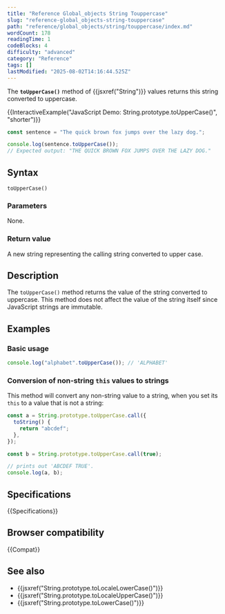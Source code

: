 ```yaml
---
title: "Reference Global_objects String Touppercase"
slug: "reference-global_objects-string-touppercase"
path: "reference/global_objects/string/touppercase/index.md"
wordCount: 178
readingTime: 1
codeBlocks: 4
difficulty: "advanced"
category: "Reference"
tags: []
lastModified: "2025-08-02T14:16:44.525Z"
---
```



The **`toUpperCase()`** method of {{jsxref("String")}} values returns this string converted to uppercase.

{{InteractiveExample("JavaScript Demo: String.prototype.toUpperCase()", "shorter")}}

```js interactive-example
const sentence = "The quick brown fox jumps over the lazy dog.";

console.log(sentence.toUpperCase());
// Expected output: "THE QUICK BROWN FOX JUMPS OVER THE LAZY DOG."
```

## Syntax

```js-nolint
toUpperCase()
```

### Parameters

None.

### Return value

A new string representing the calling string converted to upper case.

## Description

The `toUpperCase()` method returns the value of the string converted to
uppercase. This method does not affect the value of the string itself since JavaScript
strings are immutable.

## Examples

### Basic usage

```js
console.log("alphabet".toUpperCase()); // 'ALPHABET'
```

### Conversion of non-string `this` values to strings

This method will convert any non-string value to a string, when you set its
`this` to a value that is not a string:

```js
const a = String.prototype.toUpperCase.call({
  toString() {
    return "abcdef";
  },
});

const b = String.prototype.toUpperCase.call(true);

// prints out 'ABCDEF TRUE'.
console.log(a, b);
```

## Specifications

{{Specifications}}

## Browser compatibility

{{Compat}}

## See also

- {{jsxref("String.prototype.toLocaleLowerCase()")}}
- {{jsxref("String.prototype.toLocaleUpperCase()")}}
- {{jsxref("String.prototype.toLowerCase()")}}
